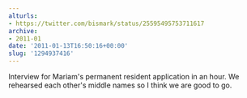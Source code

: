 ```yaml
---
alturls:
- https://twitter.com/bismark/status/25595495753711617
archive:
- 2011-01
date: '2011-01-13T16:50:16+00:00'
slug: '1294937416'
---
```


Interview for Mariam's permanent resident application in an hour. We rehearsed each other's middle names so I think we are good to go.


